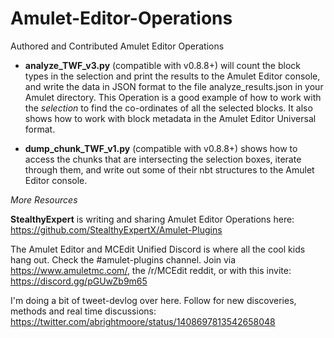 # Amulet-Editor-Operations
Authored and Contributed Amulet Editor Operations

* **analyze_TWF_v3.py** (compatible with v0.8.8+) will count the block types in the selection and print the results to the Amulet Editor console, and write the data in JSON format to the file analyze_results.json in your Amulet directory. This Operation is a good example of how to work with the _selection_ to find the co-ordinates of all the selected blocks. It also shows how to work with block metadata in the Amulet Editor Universal format.

* **dump_chunk_TWF_v1.py** (compatible with v0.8.8+) shows how to access the chunks that are intersecting the selection boxes, iterate through them, and write out some of their nbt structures to the Amulet Editor console.

_More Resources_

**StealthyExpert** is writing and sharing Amulet Editor Operations here: https://github.com/StealthyExpertX/Amulet-Plugins

The Amulet Editor and MCEdit Unified Discord is where all the cool kids hang out. Check the #amulet-plugins channel. Join via https://www.amuletmc.com/, the /r/MCEdit reddit, or with this invite: https://discord.gg/pGUwZb9m65

I'm doing a bit of tweet-devlog over here. Follow for new discoveries, methods and real time discussions: https://twitter.com/abrightmoore/status/1408697813542658048
